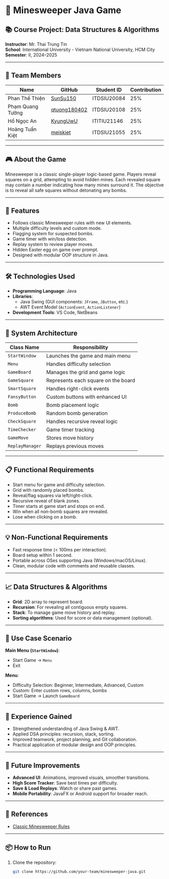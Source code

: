 # 🧩 Minesweeper Java Game

## 📚 Course Project: Data Structures & Algorithms  
**Instructor**: Mr. Thai Trung Tin  
**School**: International University - Vietnam National University, HCM City  
**Semester**: II, 2024–2025  

---

## 👥 Team Members

| Name              | GitHub           | Student ID     | Contribution |
|-------------------|------------------|----------------|--------------|
| Phan Thế Thiện    | [SunSu150](https://github.com/SunSu150)         | ITDSIU20084     | 25%          |
| Phạm Quang Tường  | [qtuong180402](https://github.com/qtuong180402) | ITDSIU20108     | 25%          |
| Hồ Ngọc An        | [KyungUwU](https://github.com/KyungUwU)         | ITITIU21146     | 25%          |
| Hoàng Tuấn Kiệt   | [meiskiet](https://github.com/meiskiet)         | ITDSIU21055     | 25%          |

---

## 🎮 About the Game

Minesweeper is a classic single-player logic-based game. Players reveal squares on a grid, attempting to avoid hidden mines. Each revealed square may contain a number indicating how many mines surround it. The objective is to reveal all safe squares without detonating any bombs.

---

## 🚀 Features

- Follows classic Minesweeper rules with new UI elements.
- Multiple difficulty levels and custom mode.
- Flagging system for suspected bombs.
- Game timer with win/loss detection.
- Replay system to review player moves.
- Hidden Easter egg on game over prompt.
- Designed with modular OOP structure in Java.

---

## 🛠️ Technologies Used

- **Programming Language**: Java  
- **Libraries**:  
  - Java Swing (GUI components: `JFrame`, `JButton`, etc.)  
  - AWT Event Model (`ActionEvent`, `ActionListener`)  
- **Development Tools**: VS Code, NetBeans

---

## 🧱 System Architecture

| Class Name      | Responsibility |
|------------------|----------------|
| `StartWindow`    | Launches the game and main menu |
| `Menu`           | Handles difficulty selection |
| `GameBoard`      | Manages the grid and game logic |
| `GameSquare`     | Represents each square on the board |
| `SmartSquare`    | Handles right-click events |
| `FansyButton`    | Custom buttons with enhanced UI |
| `Bomb`           | Bomb placement logic |
| `ProduceBomb`    | Random bomb generation |
| `CheckSquare`    | Handles recursive reveal logic |
| `TimeChecker`    | Game timer tracking |
| `GameMove`       | Stores move history |
| `ReplayManager`  | Replays previous moves |

---

## 📋 Functional Requirements

- Start menu for game and difficulty selection.
- Grid with randomly placed bombs.
- Reveal/flag squares via left/right-click.
- Recursive reveal of blank zones.
- Timer starts at game start and stops on end.
- Win when all non-bomb squares are revealed.
- Lose when clicking on a bomb.

---

## 💡 Non-Functional Requirements

- Fast response time (< 100ms per interaction).
- Board setup within 1 second.
- Portable across OSes supporting Java (Windows/macOS/Linux).
- Clean, modular code with comments and reusable classes.

---

## 📈 Data Structures & Algorithms

- **Grid**: 2D array to represent board.
- **Recursion**: For revealing all contiguous empty squares.
- **Stack**: To manage game move history and replay.
- **Sorting algorithms**: Used for score or data management (optional).

---

## 🧪 Use Case Scenario

**Main Menu (`StartWindow`)**:
- Start Game → `Menu`
- Exit

**Menu**:
- Difficulty Selection: Beginner, Intermediate, Advanced, Custom
- Custom: Enter custom rows, columns, bombs
- Start Game → Launch `GameBoard`

---

## 🧠 Experience Gained

- Strengthened understanding of Java Swing & AWT.
- Applied DSA principles: recursion, stack, sorting.
- Improved teamwork, project planning, and Git collaboration.
- Practical application of modular design and OOP principles.

---

## 🔮 Future Improvements

- **Advanced UI**: Animations, improved visuals, smoother transitions.
- **High Score Tracker**: Save best times per difficulty.
- **Save & Load Replays**: Watch or share past games.
- **Mobile Portability**: JavaFX or Android support for broader reach.

---

## 🔗 References

- [Classic Minesweeper Rules](https://en.wikipedia.org/wiki/Minesweeper_(video_game))

---

## 📦 How to Run

1. Clone the repository:
   ```bash
   git clone https://github.com/your-team/minesweeper-java.git
